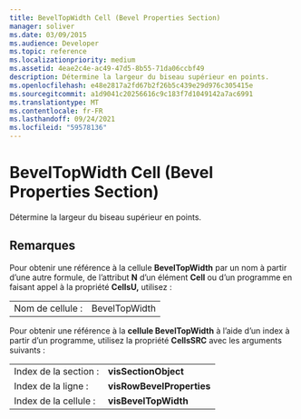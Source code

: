 ```yaml
---
title: BevelTopWidth Cell (Bevel Properties Section)
manager: soliver
ms.date: 03/09/2015
ms.audience: Developer
ms.topic: reference
ms.localizationpriority: medium
ms.assetid: 4eae2c4e-ac49-47d5-8b55-71da06ccbf49
description: Détermine la largeur du biseau supérieur en points.
ms.openlocfilehash: e48e2817a2fd67b2f26b5c439e29d976c305415e
ms.sourcegitcommit: a1d9041c20256616c9c183f7d1049142a7ac6991
ms.translationtype: MT
ms.contentlocale: fr-FR
ms.lasthandoff: 09/24/2021
ms.locfileid: "59578136"
---
```

# <a name="beveltopwidth-cell-bevel-properties-section"></a>BevelTopWidth Cell (Bevel Properties Section)

Détermine la largeur du biseau supérieur en points. 
  
## <a name="remarks"></a>Remarques

Pour obtenir une référence à la cellule **BevelTopWidth** par un nom à partir d’une autre formule, de l’attribut **N** d’un élément **Cell** ou d’un programme en faisant appel à la propriété **CellsU,** utilisez : 
  
|||
|:-----|:-----|
| Nom de cellule :  <br/> | BevelTopWidth  <br/> |
   
Pour obtenir une référence à la **cellule BevelTopWidth** à l’aide d’un index à partir d’un programme, utilisez la propriété **CellsSRC** avec les arguments suivants : 
  
|||
|:-----|:-----|
| Index de la section :  <br/> |**visSectionObject** <br/> |
| Index de la ligne :  <br/> |**visRowBevelProperties** <br/> |
| Index de la cellule :  <br/> |**visBevelTopWidth** <br/> |
   

